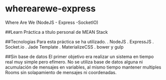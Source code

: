 # wherearewe-express
Where Are We (NodeJS - Express -SocketIO)

##Learn
Práctica a título personal de MEAN Stack

##Tecnologias
Para esta práctica se ha utilizado.
. NodeJS
. ExpressJS
. Socket.io
. Jade Template
. MaterializeCSS
. bower y gulp



##Sin base de datos
El primer objetivo era realizar un sistema en tiempo real muy simple pero efímero. No se utiliza
base de datos alguna ni acumulación de mensajes en variables, al mismo tiempo mantener multiples 
Rooms sin solapamiento de mensajes ni coordenadas.

